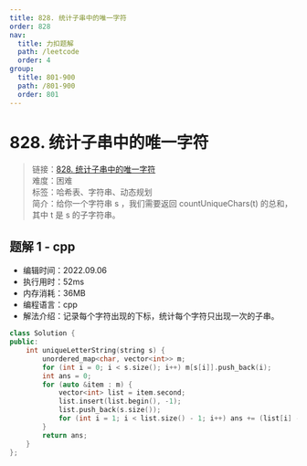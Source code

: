 ```yaml
---
title: 828. 统计子串中的唯一字符
order: 828
nav:
  title: 力扣题解
  path: /leetcode
  order: 4
group:
  title: 801-900
  path: /801-900
  order: 801
---
```


# 828. 统计子串中的唯一字符

> 链接：[828. 统计子串中的唯一字符](https://leetcode.cn/problems/count-unique-characters-of-all-substrings-of-a-given-string/)  
> 难度：困难  
> 标签：哈希表、字符串、动态规划  
> 简介：给你一个字符串 s ，我们需要返回 countUniqueChars(t) 的总和，其中 t 是 s 的子字符串。

## 题解 1 - cpp

- 编辑时间：2022.09.06
- 执行用时：52ms
- 内存消耗：36MB
- 编程语言：cpp
- 解法介绍：记录每个字符出现的下标，统计每个字符只出现一次的子串。

```cpp
class Solution {
public:
    int uniqueLetterString(string s) {
        unordered_map<char, vector<int>> m;
        for (int i = 0; i < s.size(); i++) m[s[i]].push_back(i);
        int ans = 0;
        for (auto &item : m) {
            vector<int> list = item.second;
            list.insert(list.begin(), -1);
            list.push_back(s.size());
            for (int i = 1; i < list.size() - 1; i++) ans += (list[i] - list[i - 1]) * (list[i + 1] - list[i]);
        }
        return ans;
    }
};
```
